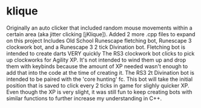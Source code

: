 # klique
 Originally an auto clicker that included random mouse movements within a certain area (aka jitter clicking [jKlique]). Added 2 more .cpp files to expand on this project
  Includes Old School Runescape fletching bot, Runescape 3 clockwork bot, and a Runescape 3 2 tick Divination bot.
	Fletching bot is intended to create darts VERY quickly
	The RS3 clockwork bot clicks to pick up clockworks for Agility XP. It's not intended to wind them up and drop them with keybinds because the amount of XP needed wasn't enough to add that into the code at the time of creating it.
	The RS3 2t Divination bot is intended to be paired with the 'core hunting' fc. This bot will take the initial position that is saved to click every 2 ticks in game for slighly quicker XP. Even though the XP is very slight, it was still fun to keep creating bots with similar functions to further increase my understanding in C++.